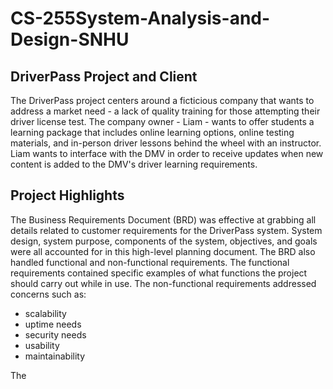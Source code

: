 # CS-255System-Analysis-and-Design-SNHU

## DriverPass Project and Client
The DriverPass project centers around a ficticious company that wants to address a market need - a lack of quality training for those attempting their driver license test. The company owner - Liam - wants to offer students a learning package that includes online learning options, online testing materials, and in-person driver lessons behind the wheel with an instructor. Liam wants to interface with the DMV in order to receive updates when new content is added to the DMV's driver learning requirements.

## Project Highlights
The Business Requirements Document (BRD) was effective at grabbing all details related to customer requirements for the DriverPass system. System design, system purpose, components of the system, objectives, and goals were all accounted for in this high-level planning document. The BRD also handled functional and non-functional requirements. The functional requirements contained specific examples of what functions the project should carry out while in use. The non-functional requirements addressed concerns such as:
- scalability
- uptime needs
- security needs
- usability
- maintainability

The 
